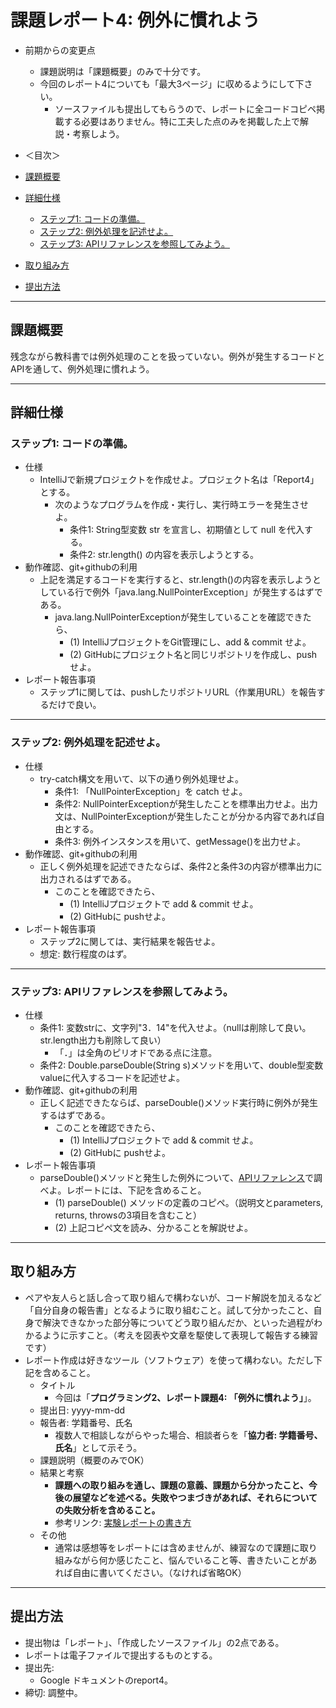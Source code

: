 # 課題レポート4: 例外に慣れよう

- 前期からの変更点
  - 課題説明は「課題概要」のみで十分です。
  - 今回のレポート4についても「最大3ページ」に収めるようにして下さい。
    - ソースファイルも提出してもらうので、レポートに全コードコピペ掲載する必要はありません。特に工夫した点のみを掲載した上で解説・考察しよう。

- ＜目次＞
- <a href="#abst">課題概要</a>
- <a href="#details">詳細仕様</a>
  - <a href="#details_step1">ステップ1: コードの準備。</a>
  - <a href="#details_step2">ステップ2: 例外処理を記述せよ。</a>
  - <a href="#details_step3">ステップ3: APIリファレンスを参照してみよう。</a>
- <a href="#report">取り組み方</a>
- <a href="#submit">提出方法</a>

<hr>

## <a name="abst">課題概要</a>
残念ながら教科書では例外処理のことを扱っていない。例外が発生するコードとAPIを通して、例外処理に慣れよう。

<hr>

## <a name="details">詳細仕様</a>
### <a name="details_step1">ステップ1: コードの準備。</a>
- 仕様
  - IntelliJで新規プロジェクトを作成せよ。プロジェクト名は「Report4」とする。
    - 次のようなプログラムを作成・実行し、実行時エラーを発生させよ。
      - 条件1: String型変数 str を宣言し、初期値として null を代入する。
      - 条件2: str.length() の内容を表示しようとする。
- 動作確認、git+githubの利用
  - 上記を満足するコードを実行すると、str.length()の内容を表示しようとしている行で例外「java.lang.NullPointerException」が発生するはずである。
    - java.lang.NullPointerExceptionが発生していることを確認できたら、
      - (1) IntelliJプロジェクトをGit管理にし、add & commit せよ。
      - (2) GitHubにプロジェクト名と同じリポジトリを作成し、pushせよ。
- レポート報告事項
  - ステップ1に関しては、pushしたリポジトリURL（作業用URL）を報告するだけで良い。

<hr>

### <a name="details_step2">ステップ2: 例外処理を記述せよ。</a>
- 仕様
  - try-catch構文を用いて、以下の通り例外処理せよ。
    - 条件1: 「NullPointerException」を catch せよ。
    - 条件2: NullPointerExceptionが発生したことを標準出力せよ。出力文は、NullPointerExceptionが発生したことが分かる内容であれば自由とする。
    - 条件3: 例外インスタンスを用いて、getMessage()を出力せよ。
- 動作確認、git+githubの利用
  - 正しく例外処理を記述できたならば、条件2と条件3の内容が標準出力に出力されるはずである。
    - このことを確認できたら、
      - (1) IntelliJプロジェクトで add & commit せよ。
      - (2) GitHubに pushせよ。
- レポート報告事項
  - ステップ2に関しては、実行結果を報告せよ。
  - 想定: 数行程度のはず。

<hr>

### <a name="details_step3">ステップ3: APIリファレンスを参照してみよう。</a>
- 仕様
  - 条件1: 変数strに、文字列"3．14"を代入せよ。（nullは削除して良い。str.length出力も削除して良い）
    - 「．」は全角のピリオドである点に注意。
  - 条件2: Double.parseDouble(String s)メソッドを用いて、double型変数valueに代入するコードを記述せよ。
- 動作確認、git+githubの利用
  - 正しく記述できたならば、parseDouble()メソッド実行時に例外が発生するはずである。
    - このことを確認できたら、
      - (1) IntelliJプロジェクトで add & commit せよ。
      - (2) GitHubに pushせよ。
- レポート報告事項
  - parseDouble()メソッドと発生した例外について、[APIリファレンス](http://docs.oracle.com/javase/9/docs/api/)で調べよ。レポートには、下記を含めること。
    - (1) parseDouble() メソッドの定義のコピペ。（説明文とparameters, returns, throwsの3項目を含むこと）
    - (2) 上記コピペ文を読み、分かることを解説せよ。

<hr>

## <a name="report">取り組み方</a>
- ペアや友人らと話し合って取り組んで構わないが、コード解説を加えるなど「自分自身の報告書」となるように取り組むこと。試して分かったこと、自身で解決できなかった部分等についてどう取り組んだか、といった過程がわかるように示すこと。（考えを図表や文章を駆使して表現して報告する練習です）
- レポート作成は好きなツール（ソフトウェア）を使って構わない。ただし下記を含めること。
  - タイトル
    - 今回は「**プログラミング2、レポート課題4: 「例外に慣れよう」**」。
  - 提出日: yyyy-mm-dd
  - 報告者: 学籍番号、氏名
    - 複数人で相談しながらやった場合、相談者らを「**協力者: 学籍番号、氏名**」として示そう。
  - 課題説明（概要のみでOK）
  - 結果と考察
    - **課題への取り組みを通し、課題の意義、課題から分かったこと、今後の展望などを述べる。失敗やつまづきがあれば、それらについての失敗分析を含めること。**
    - 参考リンク: [実験レポートの書き方](http://www.report.gusoku.net/jikken/jikkenreport.html)
  - その他
    - 通常は感想等をレポートには含めませんが、練習なので課題に取り組みながら何か感じたこと、悩んでいること等、書きたいことがあれば自由に書いてください。（なければ省略OK）

<hr>

## <a name="submit">提出方法</a>
- 提出物は「レポート」、「作成したソースファイル」の2点である。
- レポートは電子ファイルで提出するものとする。
- 提出先:
  - Google ドキュメントのreport4。
- 締切: 調整中。

